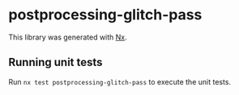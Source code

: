 # postprocessing-glitch-pass

This library was generated with [Nx](https://nx.dev).

## Running unit tests

Run `nx test postprocessing-glitch-pass` to execute the unit tests.
